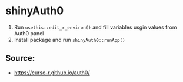 # shinyAuth0

1. Run `usethis::edit_r_environ()` and fill variables usgin values from Auth0 panel
2. Install package and run `shinyAuth0::runApp()`


## Source:
- https://curso-r.github.io/auth0/
